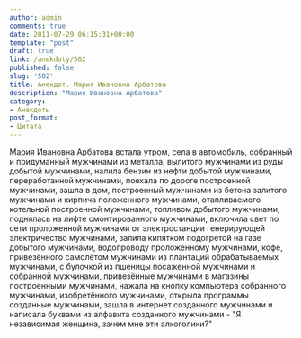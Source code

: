 ```yaml
---
author: admin
comments: true
date: 2011-07-29 06:15:31+00:00
template: "post"
draft: true
link: /anekdoty/502
published: false
slug: '502'
title: Анекдот. Мария Ивановна Арбатова
description: "Мария Ивановна Арбатова"
category:
- Анекдоты
post_format:
- Цитата
---
```


Мария Ивановна Арбатова встала утром, села в автомобиль, собранный и придуманный мужчинами из металла, вылитого мужчинами из руды добытой мужчинами, налила бензин из нефти добытой мужчинами, переработанной мужчинами, поехала по дороге построенной мужчинами, зашла в дом, построенный мужчинами из бетона залитого мужчинами и кирпича положенного мужчинами, отапливаемого котельной построенной мужчинами, топливом добытого мужчинами, поднялась на лифте смонтированного мужчинами, включила свет по сети проложенной мужчинами от электростанции генерирующей электричество мужчинами, залила кипятком подогретой на газе добытого мужчинами, водопроводу проложенному мужчинами, кофе, привезённого самолётом мужчинами из плантаций обрабатываемых мужчинами, с булочкой из пшеницы посаженной мужчинами и собранной мужчинами, привезённые мужчинами в магазины построенными мужчинами, нажала на кнопку компьютера собранного мужчинами, изобретённого мужчинами, открыла программы созданные мужчинами, зашла в интернет созданного мужчинами и написала буквами из алфавита созданного мужчинами - "Я независимая женщина, зачем мне эти алкоголики?"
